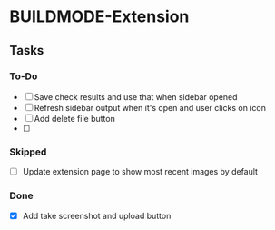 # BUILDMODE-Extension

## Tasks

### To-Do

- [ ] Save check results and use that when sidebar opened
- [ ] Refresh sidebar output when it's open and user clicks on icon
- [ ] Add delete file button
- [ ] 

### Skipped

- [ ] Update extension page to show most recent images by default

### Done

- [x] Add take screenshot and upload button

